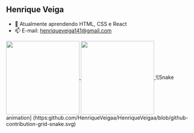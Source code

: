 ## Henrique Veiga


- 🌱 Atualmente aprendendo HTML, CSS e React
- 📫 E-mail: henriqueveiga141@gmail.com


<a href="https://github.com/anuraghazra/github-readme-stats">
  <img height=200 align="center" src="https://github-readme-stats.vercel.app/api?username=Henriqueveigaa&theme=dracula" />
</a>
<a href="https://github.com/HenriqueVeigaa/convoychat">
  <img height=200 align="center" src="https://github-readme-stats.vercel.app/api/top-langs?username=HenriqueVeigaa&layout=compact&langs_count=8&card_width=320&theme=dracula" />
</a>
 ![Snake animation] (https:github.com/HenriqueVeigaa/HenriqueVeigaa/blob/github-contribution-grid-snake.svg)


